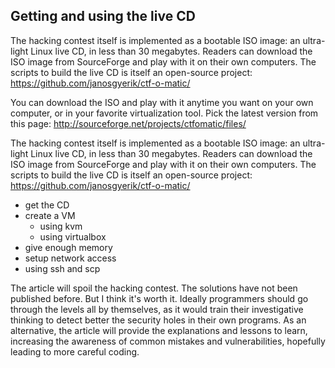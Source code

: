 ## Getting and using the live CD

The hacking contest itself is implemented as a bootable ISO
image: an ultra-light Linux live CD, in less than 30 megabytes.
Readers can download the ISO image from SourceForge and play with
it on their own computers. The scripts to build the live CD is
itself an open-source project:
https://github.com/janosgyerik/ctf-o-matic/

You can download the ISO and play with it anytime you want on your own computer,
or in your favorite virtualization tool.
Pick the latest version from this page:
http://sourceforge.net/projects/ctfomatic/files/

The hacking contest itself is implemented as a bootable ISO
image: an ultra-light Linux live CD, in less than 30 megabytes.
Readers can download the ISO image from SourceForge and play with
it on their own computers. The scripts to build the live CD is
itself an open-source project:
https://github.com/janosgyerik/ctf-o-matic/

- get the CD
- create a VM
    - using kvm
    - using virtualbox
- give enough memory
- setup network access
- using ssh and scp

The article will spoil the hacking contest. The solutions have
not been published before. But I think it's worth it. Ideally
programmers should go through the levels all by themselves, as it
would train their investigative thinking to detect better the
security holes in their own programs. As an alternative, the
article will provide the explanations and lessons to learn,
increasing the awareness of common mistakes and vulnerabilities,
hopefully leading to more careful coding.
